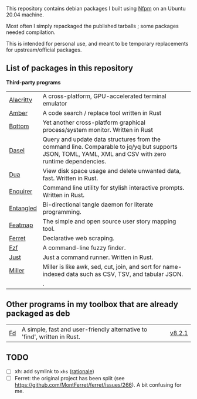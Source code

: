 This repository contains debian packages I built using [Nfpm](https://github.com/goreleaser/nfpm) on an Ubuntu 20.04 machine.

Most often I simply repackaged the published tarballs ; some packages needed compilation.

This is intended for personal use, and meant to be temporary replacements for upstream/official packages.

## List of packages in this repository

**Third-party programs**

|  |  |
|--|--|
| [Alacritty](https://github.com/alacritty/alacritty) | A cross-platform, GPU-accelerated terminal emulator |
| [Amber](https://github.com/dalance/amber) | A code search / replace tool written in Rust |
| [Bottom](https://github.com/ClementTsang/bottom) | Yet another cross-platform graphical process/system monitor. Written in Rust |
| [Dasel](https://github.com/TomWright/dasel) | Query and update data structures from the command line. Comparable to jq/yq but supports JSON, TOML, YAML, XML and CSV with zero runtime dependencies. |
| [Dua](https://github.com/Byron/dua-cli) | View disk space usage and delete unwanted data, fast. Written in Rust. |
| [Enquirer](https://github.com/termapps/enquirer) | Command line utility for stylish interactive prompts. Written in Rust. |
| [Entangled](https://github.com/entangled/entangled) | Bi-directional tangle daemon for literate programming. |
| [Featmap](https://github.com/amborle/featmap) | The simple and open source user story mapping tool. |
| [Ferret](https://www.montferret.dev) | Declarative web scraping. |
| [Fzf](https://github.com/dalance/fzf) | A command-line fuzzy finder. |
| [Just](https://github.com/casey/just) | Just a command runner. Written in Rust. |
| [Miller](https://github.com/johnkerl/miller) | Miller is like awk, sed, cut, join, and sort for name-indexed data such as CSV, TSV, and tabular JSON. |
| []() | . |

## Other programs in my toolbox that are already packaged as deb

|  |  |  |
|--|--|--|
| [Fd](https://github.com/sharkdp/fd) | A simple, fast and user-friendly alternative to 'find', written in Rust. | [v8.2.1](https://github.com/sharkdp/fd/releases/download/v8.2.1/fd_8.2.1_amd64.deb) |


## TODO

- [ ] xh: add symlink to `xhs` ([rationale](https://github.com/ducaale/xh#shorthand-form-for-urls))
- [ ] Ferret: the original project has been split (see https://github.com/MontFerret/ferret/issues/266). A bit confusing for me.
